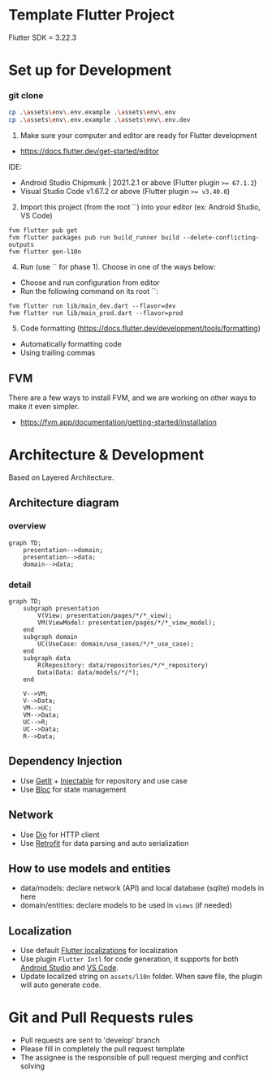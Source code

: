 # Template Flutter Project                   
Flutter SDK = 3.22.3                             
# Set up for Development   

### git clone 

```sh
cp .\assets\env\.env.example .\assets\env\.env
cp .\assets\env\.env.example .\assets\env\.env.dev
```

1. Make sure your computer and editor are ready for Flutter development          
- https://docs.flutter.dev/get-started/editor              
                      
IDE:   
- Android Studio Chipmunk | 2021.2.1 or above (Flutter plugin `>= 67.1.2`) 
- Visual Studio Code v1.67.2 or above (Flutter plugin `>= v3.40.0`)        
              
2. Import this project (from the root ``) into your editor (ex: Android Studio, VS Code) 

```    
fvm flutter pub get     
fvm flutter packages pub run build_runner build --delete-conflicting-outputs
fvm flutter gen-l10n
```   

4. Run (use `` for phase 1). Choose in one of the ways below:
- Choose and run configuration from editor
- Run the following command on its root ``:
  
```
fvm flutter run lib/main_dev.dart --flavor=dev
fvm flutter run lib/main_prod.dart --flavor=prod
```

5. Code formatting (https://docs.flutter.dev/development/tools/formatting)
- Automatically formatting code
- Using trailing commas
## FVM
There are a few ways to install FVM, and we are working on other ways to make it even simpler.
* https://fvm.app/documentation/getting-started/installation

# Architecture & Development

Based on Layered Architecture.

## Architecture diagram

### overview

```mermaid
graph TD;
    presentation-->domain;
    presentation-->data;
    domain-->data;
```

### detail
 
```mermaid
graph TD;
	subgraph presentation
		V(View: presentation/pages/*/*_view);
		VM(ViewModel: presentation/pages/*/*_view_model);
	end
	subgraph domain
		UC(UseCase: domain/use_cases/*/*_use_case);
	end
	subgraph data
		R(Repository: data/repositories/*/*_repository)
		Data(Data: data/models/*/*);
	end

    V-->VM;
	V-->Data;
	VM-->UC;
	VM-->Data;
	UC-->R;
	UC-->Data;
	R-->Data;
```


## Dependency Injection
- Use [GetIt](https://pub.dev/packages/get_it) + [Injectable](https://pub.dev/packages/injectable) for repository and use case
- Use [Bloc](https://pub.dev/packages/bloc) for state management

## Network
- Use [Dio](https://pub.dev/packages/dio) for HTTP client
- Use [Retrofit](https://pub.dev/packages/retrofit) for data parsing and auto serialization

## How to use models and entities
- data/models: declare network (API) and local database (sqlite) models in here
- domain/entities: declare models to be used in `views` (if needed)

## Localization
- Use default [Flutter localizations](https://api.flutter.dev/flutter/flutter_localizations/flutter_localizations-library.html) for localization
- Use plugin `Flutter Intl` for code generation, it supports for both [Android Studio](https://plugins.jetbrains.com/plugin/13666-flutter-intl) and [VS Code](https://marketplace.visualstudio.com/items?itemName=localizely.flutter-intl).
- Update localized string on `assets/l10n` folder. When save file, the plugin will auto generate code.

# Git and Pull Requests rules

- Pull requests are sent to 'develop' branch
- Please fill in completely the pull request template
- The assignee is the responsible of pull request merging and conflict solving
